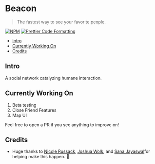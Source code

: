 # Beacon <!-- omit in toc -->

> The fastest way to see your favorite people.

[![NPM](https://img.shields.io/npm/v/react-native.svg)](https://www.npmjs.com/package/react-native) [![Prettier Code Formatting](https://img.shields.io/badge/code_style-prettier-brightgreen.svg)](https://prettier.io)

- [Intro](#intro)
- [Currently Working On](#currently-working-on)
- [Credits](#credits)


## Intro
A social network catalyzing humane interaction. 
## Currently Working On

1. Beta testing
2. Close Friend Features
3. Map UI

Feel free to open a PR if you see anything to improve on!

## Credits
- Huge thanks to [Nicole Russack](https://www.linkedin.com/in/nicolerussack/), [Joshua Wolk](https://www.linkedin.com/in/joshgwolk/), and [Sana Jayaswal](https://www.linkedin.com/in/sana-jayaswal-43a83b1b8/)for helping make this happen. 💪
